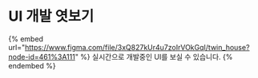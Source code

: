 # UI 개발 엿보기

{% embed url="https://www.figma.com/file/3xQ827kUr4u7zoIrVOkGqI/twin_house?node-id=461%3A111" %}
실시간으로 개발중인 UI를 보실 수 있습니다.
{% endembed %}
